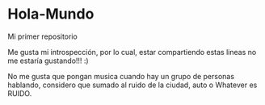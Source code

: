 # Hola-Mundo

Mi primer repositorio

Me gusta mi introspección, por lo cual, estar compartiendo estas lineas no me estaría gustando!!! :)

No me gusta que pongan musica cuando hay un grupo de personas hablando, considero que sumado al ruido de la ciudad, auto o Whatever es RUIDO.
